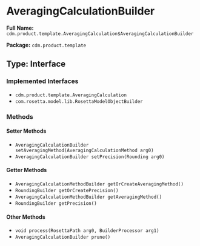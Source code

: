 # AveragingCalculationBuilder

**Full Name:** `cdm.product.template.AveragingCalculation$AveragingCalculationBuilder`

**Package:** `cdm.product.template`

## Type: Interface

### Implemented Interfaces

- `cdm.product.template.AveragingCalculation`
- `com.rosetta.model.lib.RosettaModelObjectBuilder`

### Methods

#### Setter Methods

- `AveragingCalculationBuilder setAveragingMethod(AveragingCalculationMethod arg0)`
- `AveragingCalculationBuilder setPrecision(Rounding arg0)`

#### Getter Methods

- `AveragingCalculationMethodBuilder getOrCreateAveragingMethod()`
- `RoundingBuilder getOrCreatePrecision()`
- `AveragingCalculationMethodBuilder getAveragingMethod()`
- `RoundingBuilder getPrecision()`

#### Other Methods

- `void process(RosettaPath arg0, BuilderProcessor arg1)`
- `AveragingCalculationBuilder prune()`

